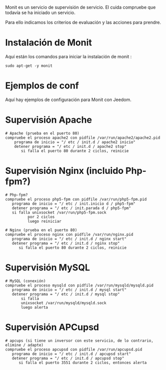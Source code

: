 Monit es un servicio de supervisión de servicio. El cuida
compruebe que todavía se ha iniciado un servicio.

Para ello indicamos los criterios de evaluación y las acciones para
prendre.

Instalación de Monit 
=====================

Aquí están los comandos para iniciar la instalación de monit :

    sudo apt-get -y monit

Ejemplos de conf 
================

Aquí hay ejemplos de configuración para Monit con Jeedom.

Supervisión Apache 
==================

    # Apache (prueba en el puerto 80)
    compruebe el proceso apache2 con pidfile /var/run/apache2/apache2.pid
        programa de inicio = "/ etc / init.d / apache2 inicio"
        detener programa = "/ etc / init.d / apache2 stop"
           si falla el puerto 80 durante 2 ciclos, reinicie

Supervisión Nginx (incluido Php-fpm?) 
=====================================

    # Php-fpm?
    compruebe el proceso php5-fpm con pidfile /var/run/php5-fpm.pid
       programa de inicio = "/ etc / init.inicio d / php5-fpm"
       detener programa = "/ etc / init.parada d / php5-fpm"
       si falla unixsocket /var/run/php5-fpm.sock
              por 2 ciclos
              luego reiniciar

    # Nginx (prueba en el puerto 80)
    compruebe el proceso nginx con pidfile /var/run/nginx.pid
       programa de inicio = "/ etc / init.d / nginx start"
       detener programa = "/ etc / init.d / nginx stop"
          si falla el puerto 80 durante 2 ciclos, reinicie

Supervisión MySQL 
=================

    # MySQL (conexión)
    compruebe el proceso mysqld con pidfile /var/run/mysqld/mysqld.pid
       programa de inicio = "/ etc / init.d / mysql start"
       detener programa = "/ etc / init.d / mysql stop"
           si falla
           unixsocket /var/run/mysqld/mysqld.sock
           luego alerta

Supervisión APCupsd 
===================

    # apcups (si tiene un inversor con este servicio, de lo contrario, elimine / adapte)
    compruebe el proceso apcupsd con pidfile /var/run/apcupsd.pid
       programa de inicio = "/ etc / init.d / apcupsd start"
       detener programa = "/ etc / init.d / apcupsd stop"
          si falla el puerto 3551 durante 2 ciclos, entonces alerta
